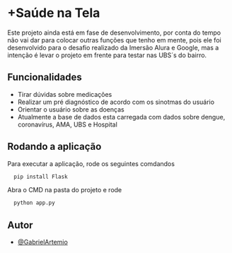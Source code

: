 
# +Saúde na Tela
Este projeto ainda está em fase de desenvolvimento, por conta do tempo não vai dar para colocar outras funções que tenho em mente, pois ele foi desenvolvido para o desafio realizado da Imersão Alura e Google, mas a intenção é levar o projeto em frente para testar nas UBS´s do bairro.

## Funcionalidades

- Tirar dúvidas sobre medicações
- Realizar um pré diagnóstico de acordo com os sinotmas do usuário
- Orientar o usuário sobre as doenças
- Atualmente a base de dados esta carregada com dados sobre dengue, coronavírus, AMA, UBS e Hospital


## Rodando a aplicação

Para executar a aplicação, rode os seguintes comdandos

```bash
  pip install Flask
```

Abra o CMD na pasta do projeto e rode

```bash
  python app.py
```

## Autor

- [@GabrielArtemio](https://github.com/gabriel-artemio)
